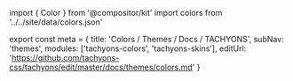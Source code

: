 import { Color } from '@compositor/kit'
import colors from '../../site/data/colors.json'

export const meta = {
  title: 'Colors / Themes / Docs / TACHYONS',
  subNav: 'themes',
  modules: ['tachyons-colors', 'tachyons-skins'],
  editUrl: 'https://github.com/tachyons-css/tachyons/edit/master/docs/themes/colors.md'
}

<Color colors={colors} />
